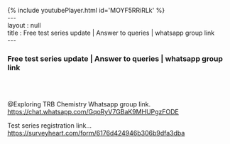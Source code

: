 {% include youtubePlayer.html id='MOYF5RRiRLk' %}<br>---<br>layout : null<br>title : Free test series update | Answer to queries | whatsapp group link<br>---<br><h3>Free test series update | Answer to queries | whatsapp group link</h3><br><br><p>@Exploring TRB Chemistry 
Whatsapp group link.
https://chat.whatsapp.com/GqoRyV7GBaK9MHUPgzFODE


Test series registration link...
https://surveyheart.com/form/6176d424946b306b9dfa3dba</p><br>